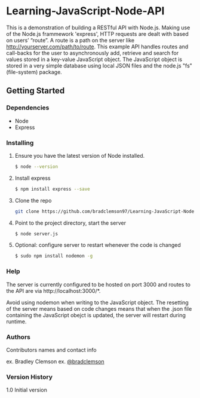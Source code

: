 # Learning-JavaScript-Node-API

This is a demonstration of building a RESTful API with Node.js. Making use of the Node.js frammework 'express', HTTP requests are dealt with based on users’ “route”. A route is a path on the server like http://yourserver.com/path/to/route. This example API handles routes and call-backs for the user to asynchronously add, retrieve and search for values stored in a key-value JavaScript object. The JavaScript object is stored in a very simple database using local JSON files and the node.js "fs"(file-system) package. 

## Getting Started

### Dependencies

* Node
* Express

### Installing

1. Ensure you have the latest version of Node installed.
   ```sh
   $ node --version
   ```
2. Install express 
   ```sh
   $ npm install express --save
   ```
3. Clone the repo
   ```sh
   git clone https://github.com/bradclemson97/Learning-JavaScript-Node-API.git
   ```
4. Point to the project directory, start the server
   ```sh
   $ node server.js
   ```
5. Optional: configure server to restart whenever the code is changed
   ```sh
   $ sudo npm install nodemon -g
   ```

### Help

The server is currently configured to be hosted on port 3000 and routes to the API are via http://localhost:3000/*.

Avoid using nodemon when writing to the JavaScript object. The resetting of the server means based on code changes means that when the .json file containing the JavaScript obejct is updated, the server will restart during runtime. 

### Authors

Contributors names and contact info

ex. Bradley Clemson 
ex. [@bradclemson](https://twitter.com/bradclemson)

### Version History

1.0 Initial version
